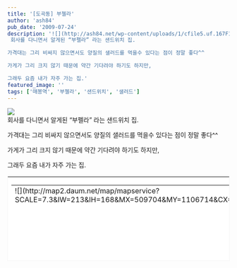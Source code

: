 ```yaml
---
title: '[도곡동] 부첼라'
author: 'ash84'
pub_date: '2009-07-24'
description: '![](http://ash84.net/wp-content/uploads/1/cfile5.uf.167F100D4A67C23FB97B74.jpg)  
 회사를 다니면서 알게된 “부펠라” 라는 샌드위치 집.

가격대는 그리 비싸지 않으면서도 양질의 샐러드를 먹을수 있다는 점이 정말 좋다^^

가게가 그리 크지 않기 때문에 약간 기다려야 하기도 하지만,

그래두 요즘 내가 자주 가는 집.'
featured_image: ''
tags: ['매봉역', '부첼라', '샌드위치', '샐러드']
---
```



![](http://ash84.net/wp-content/uploads/1/cfile5.uf.167F100D4A67C23FB97B74.jpg)  
 회사를 다니면서 알게된 “부펠라” 라는 샌드위치 집.

가격대는 그리 비싸지 않으면서도 양질의 샐러드를 먹을수 있다는 점이 정말 좋다^^

가게가 그리 크지 않기 때문에 약간 기다려야 하기도 하지만,

그래두 요즘 내가 자주 가는 집.

<table border="0" category="간식_detail" cellpadding="12" cellspacing="0" height="192" key="P814021" openpost="false" style="BORDER-RIGHT: #f3f3f3 1px solid; BORDER-TOP: #f3f3f3 1px solid; BORDER-LEFT: #f3f3f3 1px solid; LINE-HEIGHT: 16px! important; BORDER-BOTTOM: #f3f3f3 1px solid; BACKGROUND-COLOR: #ffffff" width="572">  
<tbody>  
<tr>  
<td style="PADDING-BOTTOM: 0px">  
<table border="0" cellpadding="0" cellspacing="0" width="100%">  
<tbody>  
<tr>  
<td rowspan="2" valign="top" width="213">![](http://map2.daum.net/map/mapservice?SCALE=7.3&IW=213&IH=168&MX=509704&MY=1106714&CX=509704&CY=1106714)</td>  
<td rowspan="2" width="10"></td>  
<td align="left" height="63" valign="top" width="325">[![](http://cfile75.uf.daum.net/C84x76/1658CF214A49914E3B27C1)](http://local.daum.net/place/place_view.daum?place_id=P814021)</td></tr>  
<tr>  
<td valign="top">  
<table border="0" cellpadding="0" cellspacing="0" width="100%">  
<tbody>  
<tr>  
<th align="left" colspan="2" height="18" valign="top"><font style="FONT-WEIGHT: bold; FONT-SIZE: 12px; COLOR: #333333; FONT-FAMILY: 굴림,gulim,sans-serif">[**부첼라** 도곡동점](http://local.daum.net/place/place_view.daum?place_id=P814021)</font></th></tr>  
<tr>  
<td align="left" height="18" valign="top" width="40"><font style="FONT-SIZE: 12px; COLOR: #999999; LINE-HEIGHT: 1.4; FONT-FAMILY: 굴림,gulim,sans-serif">주소</font></td>  
<td align="left" height="18" valign="top"><span style="DISPLAY: block; FLOAT: left; OVERFLOW: hidden; HEIGHT: 14px; TEXT-OVERFLOW: ellipsis"><font style="FONT-SIZE: 12px; COLOR: #333333; LINE-HEIGHT: 1.4; FONT-FAMILY: 굴림,gulim,sans-serif">서울 강남구 도곡동 180-13 카도빌딩 1F</font></span></td></tr>  
<tr>  
<td align="left" height="36" valign="top" width="40"><font style="FONT-SIZE: 12px; COLOR: #999999; LINE-HEIGHT: 1.4; FONT-FAMILY: 굴림,gulim,sans-serif">설명</font></td>  
<td align="left" height="36" valign="top"><span style="DISPLAY: block; FLOAT: left; OVERFLOW: hidden; HEIGHT: 34px; TEXT-OVERFLOW: ellipsis"><font style="FONT-SIZE: 12px; COLOR: #333333; LINE-HEIGHT: 1.4; FONT-FAMILY: 굴림,gulim,sans-serif">프랑스인 주방장이 직접 구운 빵으로 만든 샌드위치를 제공하는 **부첼라** 도곡동 지점</font></span></td></tr>  
<tr>  
<td align="left" colspan="2" valign="top">[상세보기](http://local.daum.net/place/place_view.daum?place_id=P814021)</td></tr></tbody></table></td></tr></tbody></table></td></tr></tbody></table>

